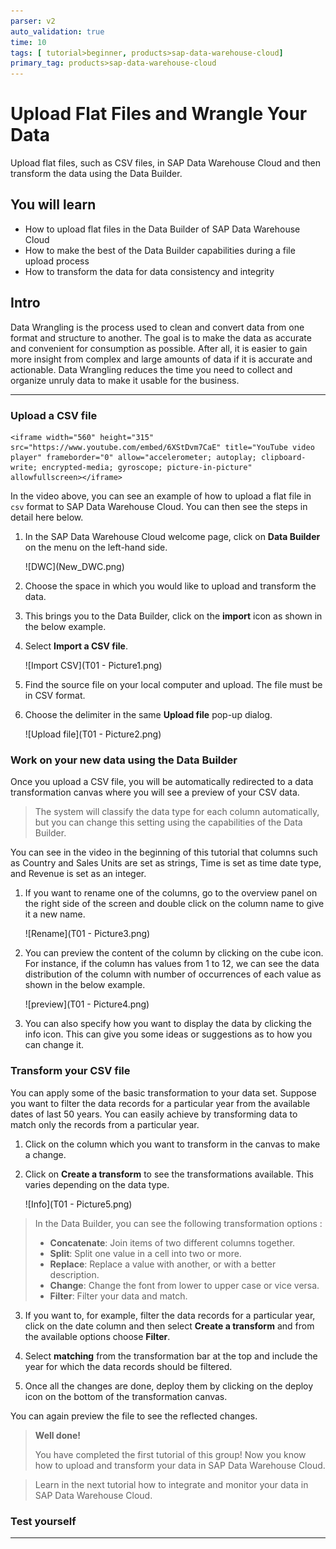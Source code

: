 ```yaml
---
parser: v2
auto_validation: true
time: 10
tags: [ tutorial>beginner, products>sap-data-warehouse-cloud]
primary_tag: products>sap-data-warehouse-cloud
---
```



# Upload Flat Files and Wrangle Your Data
<!-- description --> Upload flat files, such as CSV files, in SAP Data Warehouse Cloud and then transform the data using the Data Builder.

## You will learn
- How to upload flat files in the Data Builder of SAP Data Warehouse Cloud
- How to make the best of the Data Builder capabilities during a file upload process
- How to transform the data for data consistency and integrity


## Intro
Data Wrangling is the process used to clean and convert data from one format and structure to another. The goal is to make the data as accurate and convenient for consumption as possible. After all, it is easier to gain more insight from complex and large amounts of data if it is accurate and actionable. Data Wrangling reduces the time you need to collect and organize unruly data to make it usable for the business.

---

### Upload a CSV file


    <iframe width="560" height="315" src="https://www.youtube.com/embed/6XStDvm7CaE" title="YouTube video player" frameborder="0" allow="accelerometer; autoplay; clipboard-write; encrypted-media; gyroscope; picture-in-picture" allowfullscreen></iframe>

In the video above, you can see an example of how to upload a flat file in `csv` format to SAP Data Warehouse Cloud. You can then see the steps in detail here below.

1.	In the SAP Data Warehouse Cloud welcome page, click on **Data Builder** on the menu on the left-hand side.

    <!-- border -->![DWC](New_DWC.png)

2.	Choose the space in which you would like to upload and transform the data.

3.	This brings you to the Data Builder, click on the **import** icon as shown in the below example.

4.	Select **Import a CSV file**.

    <!-- border -->![Import CSV](T01 - Picture1.png)

5.	Find the source file on your local computer and upload. The file must be in CSV format.

6.	Choose the delimiter in the same **Upload file** pop-up dialog.

    <!-- border -->![Upload file](T01 - Picture2.png)




### Work on your new data using the Data Builder


Once you upload a CSV file, you will be automatically redirected to a data transformation canvas where you will see a preview of your CSV data.

> The system will classify the data type for each column automatically, but you can change this setting using the capabilities of the Data Builder.

You can see in the video in the beginning of this tutorial that columns such as Country and Sales Units are set as strings, Time is set as time date type, and Revenue is set as an integer.

1.	If you want to rename one of the columns, go to the overview panel on the right side of the screen and double click on the column name to give it a new name.

    ![Rename](T01 - Picture3.png)

2.	You can preview the content of the column by clicking on the cube icon. For instance, if the column has values from 1 to 12, we can see the data distribution of the column with number of occurrences of each value as shown in the below example.

    ![preview](T01 - Picture4.png)

3.	You can also specify how you want to display the data by clicking the info icon. This can give you some ideas or suggestions as to how you can change it.






### Transform your CSV file


You can apply some of the basic transformation to your data set. Suppose you want to filter the data records for a particular year from the available dates of last 50 years. You can easily achieve by transforming data to match only the records from a particular year.

1.	Click on the column which you want to transform in the canvas to make a change.

2.	Click on **Create a transform** to see the transformations available. This varies depending on the data type.

    ![Info](T01 - Picture5.png)
> In the Data Builder, you can see the following transformation options :
> - **Concatenate**: Join items of two different columns together.
> - **Split**: Split one value in a cell into two or more.
> - **Replace**: Replace a value with another, or with a better description.
> - **Change**: Change the font from lower to upper case or vice versa.
> - **Filter**: Filter your data and match.
>

3.	If you want to, for example, filter the data records for a particular year, click on the date column and then select **Create a transform** and from the available options choose **Filter**.

4.	Select **matching** from the transformation bar at the top and include the year for which the data records should be filtered.

5.	Once all the changes are done, deploy them by clicking on the deploy icon on the bottom of the transformation canvas.

You can again preview the file to see the reflected changes.

> **Well done!**
>
> You have completed the first tutorial of this group! Now you know how to upload and transform your data in SAP Data Warehouse Cloud.

> Learn in the next tutorial how to integrate and monitor your data in SAP Data Warehouse Cloud.



### Test yourself








---
